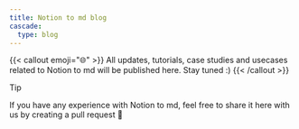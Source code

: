 ```yaml
---
title: Notion to md blog
cascade:
  type: blog
---
```


{{< callout emoji="🌐" >}}
All updates, tutorials, case studies and usecases related to Notion to md will be published here. Stay tuned :)
{{< /callout >}}

> [!TIP]
> If you have any experience with Notion to md, feel free to share it here with us by creating a pull request 🎉

